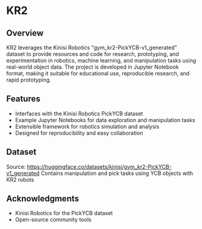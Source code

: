 # KR2
## Overview
KR2 leverages the Kinisi Robotics "gym_kr2-PickYCB-v1_generated" dataset to provide resources and code for research, prototyping, and experimentation in robotics, machine learning, and manipulation tasks using real-world object data. The project is developed in Jupyter Notebook format, making it suitable for educational use, reproducible research, and rapid prototyping.

## Features
- Interfaces with the Kinisi Robotics PickYCB dataset
- Example Jupyter Notebooks for data exploration and manipulation tasks
- Extensible framework for robotics simulation and analysis
- Designed for reproducibility and easy collaboration

## Dataset
Source: https://huggingface.co/datasets/kinisi/gym_kr2-PickYCB-v1_generated
Contains manipulation and pick tasks using YCB objects with KR2 robots

## Acknowledgments
- Kinisi Robotics for the PickYCB dataset
- Open-source community tools